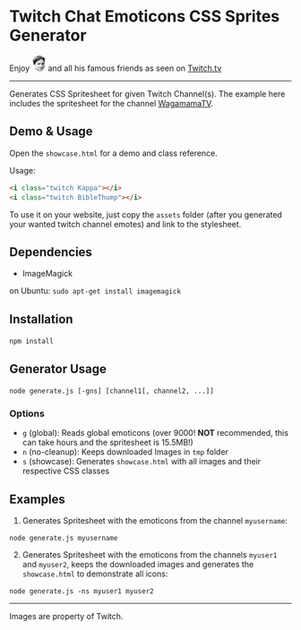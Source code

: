 # Twitch Chat Emoticons CSS Sprites Generator

Enjoy ![Kappa](Kappa.png) and all his famous friends as seen on [Twitch.tv](http://twitch.tv)

---

Generates CSS Spritesheet for given Twitch Channel(s). The example here includes the spritesheet for the channel [WagamamaTV](http://twitch.tv/wagamamatv).

## Demo & Usage

Open the `showcase.html` for a demo and class reference.

Usage:

```html
<i class="twitch Kappa"></i>
<i class="twitch BibleThump"></i>
```

To use it on your website, just copy the `assets` folder (after you generated your wanted twitch channel emotes) and link to the stylesheet.

## Dependencies

* ImageMagick

on Ubuntu: `sudo apt-get install imagemagick`

## Installation

`npm install`

## Generator Usage

`node generate.js [-gns] [channel1[, channel2, ...]]`

### Options

* `g` (global): Reads global emoticons (over 9000! __NOT__ recommended, this can take hours and the spritesheet is 15.5MB!)
* `n` (no-cleanup): Keeps downloaded Images in `tmp` folder
* `s` (showcase): Generates `showcase.html` with all images and their respective CSS classes

## Examples

1. Generates Spritesheet with the emoticons from the channel `myusername`:

```
node generate.js myusername
```

2. Generates Spritesheet with the emoticons from the channels `myuser1` and `myuser2`, keeps the downloaded images and generates the `showcase.html` to demonstrate all icons:

```
node generate.js -ns myuser1 myuser2
```

---

Images are property of Twitch.